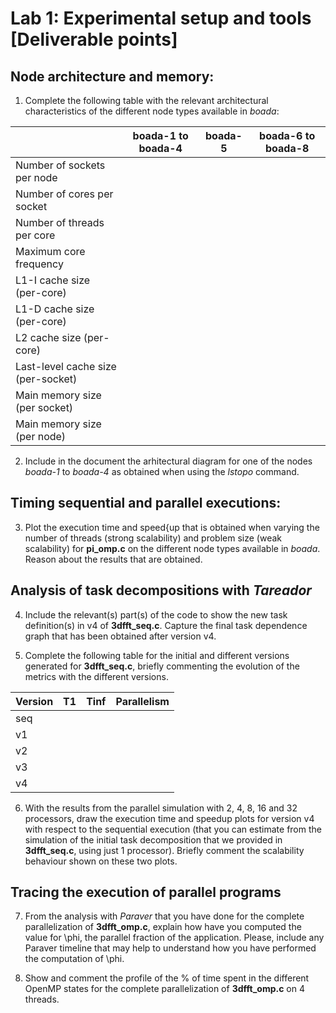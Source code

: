 # Lab 1: Experimental setup and tools [Deliverable points]

## Node architecture and memory:

1. Complete the following table with the relevant architectural characteristics of the different node types available in _boada_:

|                                    | boada-1 to boada-4 | boada-5 | boada-6 to boada-8 |
|------------------------------------|--------------------|---------|--------------------|
| Number of sockets per node         |                    |         |                    |
| Number of cores per socket         |                    |         |                    |
| Number of threads per core         |                    |         |                    |
| Maximum core frequency             |                    |         |                    |
| L1-I cache size (per-core)         |                    |         |                    |
| L1-D cache size (per-core)         |                    |         |                    |
| L2 cache size (per-core)           |                    |         |                    |
| Last-level cache size (per-socket) |                    |         |                    |
| Main memory size (per socket)      |                    |         |                    |
| Main memory size (per node)        |                    |         |                    |

2. Include in the document the arhitectural diagram for one of the nodes _boada-1_ to _boada-4_ as obtained when using the _lstopo_ command.

## Timing sequential and parallel executions:

3. Plot the execution time and speed{up that is obtained when varying the number of threads (strong scalability) and problem size (weak scalability) for **pi_omp.c** on the different node types available in _boada_. Reason about the results that are obtained.

## Analysis of task decompositions with _Tareador_

4. Include the relevant(s) part(s) of the code to show the new task definition(s) in v4 of **3dfft_seq.c**. Capture the final task dependence graph that has been obtained after version v4.

5. Complete the following table for the initial and different versions generated for **3dfft_seq.c**, briefly commenting the evolution of the metrics with the different versions.

| Version | T1 | Tinf | Parallelism |
|---------|----|------|-------------|
|   seq   |    |      |             |
|    v1   |    |      |             |
|    v2   |    |      |             |
|    v3   |    |      |             |
|    v4   |    |      |             |

6. With the results from the parallel simulation with 2, 4, 8, 16 and 32 processors, draw the execution time and speedup plots for version v4 with respect to the sequential  execution (that you can estimate from the simulation of the initial task decomposition that we provided in **3dfft_seq.c**, using just 1 processor). Briefly comment the scalability  behaviour shown on these two plots.

## Tracing the execution of parallel programs

7. From the analysis with _Paraver_ that you have done for the complete parallelization of **3dfft_omp.c**, explain how have you computed the value for \phi, the parallel fraction of the application. Please, include any Paraver timeline that may help to understand how you have performed the computation of \phi.

8. Show and comment the profile of the % of time spent in the different OpenMP states for the complete parallelization of **3dfft_omp.c** on 4 threads.
